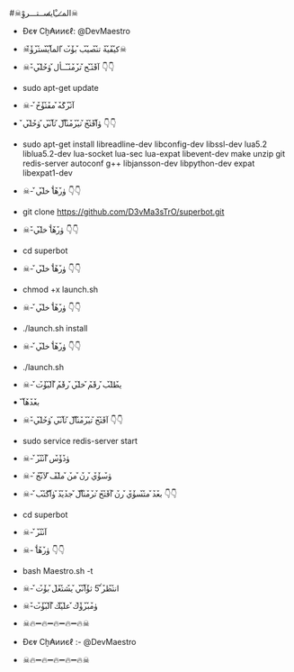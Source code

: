 #☠الم̷ـــِْاي̷ســتـــروِْ☠

* Đєⱴ Ϲḫ₳ͷͷєℓ: @DevMaestro

* ☠ك̀́ي̀́ف̀́ي̀́ة ت̀́ن̀́ص̀́ي̀́ب̀́ ب̀́ۈ̀́ت̀́ الم̀́آ̀́ي̀́س̀́ت̀́ر̀́ۈ̀́☠

* ☠-آ̀́ف̀́ت̀́ـح̀́ ت̀́ر̀́م̀́ن̀́ـــأل̀́ ۈ̀́خ̀́ل̀́ي̀́  👇👇 

* sudo apt-get update

* ☠- آ̀́ت̀́ر̀́ك̀́ه̀́ م̀́ف̀́ت̀́ۈ̀́ح̀́    
* ۈ̀́آ̀́ف̀́ت̀́ح̀́ ت̀́ي̀́ر̀́م̀́ن̀́آ̀́ل̀́ ث̀́آ̀́ن̀́ي̀́ ۈ̀́خ̀́ل̀́ي̀́   👇👇

* sudo apt-get install libreadline-dev libconfig-dev libssl-dev lua5.2 liblua5.2-dev lua-socket lua-sec lua-expat libevent-dev make unzip git redis-server autoconf g++ libjansson-dev libpython-dev expat libexpat1-dev

* ☠- ۈ̀́ر̀́ه̀́أ خ̀́ل̀́ي̀́  👇👇  

* git clone https://github.com/D3vMa3sTrO/superbot.git

* ☠-ۈ̀́ر̀́ه̀́أ خ̀́ل̀́ي̀́  👇👇  

* cd superbot

* ☠- ۈ̀́ر̀́ه̀́أ خ̀́ل̀́ي̀́  👇👇  

* chmod +x launch.sh

* ☠- ۈ̀́ر̀́ه̀́أ خ̀́ل̀́ي̀́  👇👇  

* ./launch.sh install

* ☠- ۈ̀́ر̀́ه̀́أ خ̀́ل̀́ي̀́  👇👇  

* ./launch.sh

* ☠- ي̀́ط̀́ل̀́ب̀́ ر̀́ق̀́م̀́ خ̀́ل̀́ي̀́ ر̀́ق̀́م̀́ آ̀́ل̀́ب̀́ۈ̀́ت̀́   

*  ب̀́ع̀́د̀́ه̀́آ̀́

* ☠-آ̀́ف̀́ت̀́ح̀́ ت̀́ي̀́ر̀́م̀́ن̀́آ̀́ل̀́ ث̀́آ̀́ن̀́ي̀́ ۈ̀́خ̀́ل̀́ي̀́    👇👇    

* sudo service redis-server start

* ☠- ۈ̀́د̀́ۈ̀́س̀́ آ̀́ن̀́ت̀́ر̀́ 

* ☠- ۈ̀́س̀́ۈ̀́ي̀́ ر̀́ن̀́ م̀́ن̀́ م̀́ل̀́ف̀́ ل̀́آ̀́ن̀́ج̀́

* ☠- ب̀́ع̀́د̀́ م̀́ت̀́س̀́ۈ̀́ي̀́ ر̀́ن̀́ آ̀́ف̀́ت̀́ح̀́ ت̀́ر̀́م̀́ن̀́آ̀́ل̀́ ج̀́د̀́ي̀́د̀́ ۈ̀́آ̀́ك̀́ت̀́ب̀́ 👇👇

* cd superbot

* ☠- آ̀́ن̀́ت̀́ر̀́ 
* ☠- ۈ̀́ر̀́ه̀́أ  👇👇

* bash Maestro.sh -t
* ☠- ان̀́ت̀́ظ̀́ر̀́ 5̀́ ث̀́ۈ̀́آ̀́ن̀́ي̀́ ي̀́ش̀́ت̀́غ̀́ل̀́ ب̀́ۈ̀́ت̀́ 

*  ☠-ۈ̀́م̀́ب̀́ر̀́ۈ̀́ك̀́ ع̀́ل̀́ي̀́ك̀́ آ̀́ل̀́ب̀́ۈ̀́ت̀́ 
* ☠🔥➖🔥➖🔥➖🔥➖🔥☠

* Đєⱴ Ϲḫ₳ͷͷєℓ :- @DevMaestro

* ☠🔥➖🔥➖🔥➖🔥➖🔥☠
